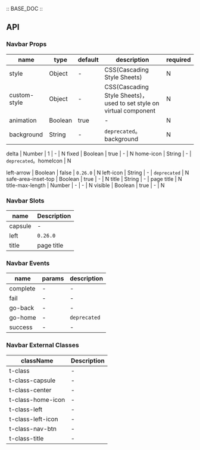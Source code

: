 :: BASE_DOC ::

## API

### Navbar Props

name | type | default | description | required
-- | -- | -- | -- | --
style | Object | - | CSS(Cascading Style Sheets) | N
custom-style | Object | - | CSS(Cascading Style Sheets)，used to set style on virtual component | N
animation | Boolean | true | \- | N
background | String | - | `deprecated`。background | N

delta | Number | 1 | \- | N
fixed | Boolean | true | \- | N
home-icon | String | - | `deprecated`。homeIcon | N

left-arrow | Boolean | false | `0.26.0` | N
left-icon | String | - | `deprecated` | N
safe-area-inset-top | Boolean | true | \- | N
title | String | - | page title | N
title-max-length | Number | - | \- | N
visible | Boolean | true | \- | N

### Navbar Slots

name | Description
-- | --
capsule | \-
left | `0.26.0`
title | page title

### Navbar Events

name | params | description
-- | -- | --
complete | \- | \-
fail | \- | \-
go-back | \- | \-
go-home | \- | `deprecated`
success | \- | \-

### Navbar External Classes

className | Description
-- | --
t-class | \-
t-class-capsule | \-
t-class-center | \-
t-class-home-icon | \-
t-class-left | \-
t-class-left-icon | \-
t-class-nav-btn | \-
t-class-title | \-

